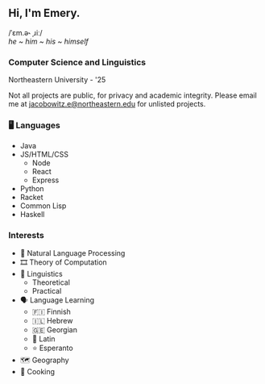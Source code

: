## Hi, I'm Emery.
/ˈɛm.ə˞ ˌɹiː/  
_he ~ him ~ his ~ himself_  


### Computer Science and Linguistics
Northeastern University - '25  

Not all projects are public, for privacy and academic integrity.
Please email me at jacobowitz.e@northeastern.edu for unlisted projects.

### 🖥 Languages
- Java
- JS/HTML/CSS
  - Node
  - React
  - Express
- Python
- Racket
- Common Lisp
- Haskell

### Interests
- 📝 Natural Language Processing
- 🎞 Theory of Computation
- 💬 Linguistics
  - Theoretical
  - Practical
- 🗣️ Language Learning
  - 🇫🇮 Finnish
  - 🇮🇱 Hebrew
  - 🇬🇪 Georgian
  - 📜 Latin
  - ⭐ Esperanto
- 🗺️ Geography
- 🍳 Cooking

